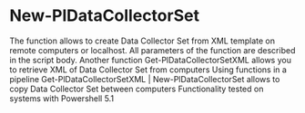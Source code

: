 # New-PlDataCollectorSet
The function allows to create Data Collector Set from XML template on remote computers or localhost.
All parameters of the function are described in the script body.
Another function Get-PlDataCollectorSetXML allows you to retrieve XML of Data Collector Set from computers
Using functions in a pipeline  Get-PlDataCollectorSetXML | New-PlDataCollectorSet allows to copy Data Collector Set between computers
Functionality tested on systems with Powershell 5.1
